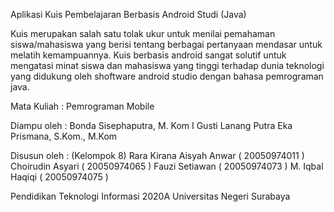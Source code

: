 Aplikasi Kuis Pembelajaran Berbasis Android Studi (Java)

Kuis merupakan salah satu tolak ukur untuk menilai pemahaman siswa/mahasiswa yang berisi tentang berbagai pertanyaan mendasar untuk melatih kemampuannya. Kuis berbasis android sangat solutif untuk mengatasi minat siswa dan mahasiswa yang tinggi terhadap dunia teknologi yang didukung oleh shoftware android studio dengan bahasa pemrograman java. 

Mata Kuliah : Pemrograman Mobile 

Diampu oleh :
Bonda Sisephaputra, M. Kom 
I Gusti Lanang Putra Eka Prismana, S.Kom., M.Kom

Disusun oleh : (Kelompok 8)
Rara Kirana Aisyah Anwar ( 20050974011 )
Choirudin Asyari ( 20050974065 )
Fauzi Setiawan ( 20050974073 )
M. Iqbal Haqiqi ( 20050974075 )

Pendidikan Teknologi Informasi 2020A
Universitas Negeri Surabaya 

